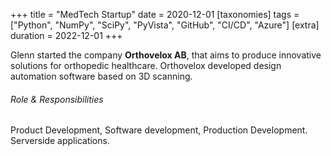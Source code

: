 +++
title = "MedTech Startup"
date = 2020-12-01
[taxonomies]
tags = ["Python", "NumPy", "SciPy", "PyVista", "GitHub", "CI/CD", "Azure"]
[extra]
duration = 2022-12-01
+++


Glenn started the company **Orthovelox AB**, that aims to produce innovative
solutions for orthopedic healthcare. Orthovelox developed design automation software based on 3D scanning.

###### Role & Responsibilities
Product Development, Software development, Production Development. Serverside applications.